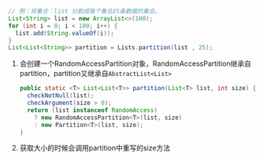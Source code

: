 ```java
// 例：将集合：list 分割成每个集合25条数据的集合。
List<String> list = new ArrayList<>(100);
for (int i = 0; i < 100; i++) {
  list.add(String.valueOf(i));
}
List<List<String>> partition = Lists.partition(list , 25);
```

1. 会创建一个RandomAccessPartition对象，RandomAccessPartition继承自partition，partition又继承自`AbstractList<List>`

   ```java
   public static <T> List<List<T>> partition(List<T> list, int size) {
     checkNotNull(list);
     checkArgument(size > 0);
     return (list instanceof RandomAccess)
       ? new RandomAccessPartition<T>(list, size)
       : new Partition<T>(list, size);
   }
   ```

2. 获取大小的时候会调用partition中重写的size方法





























